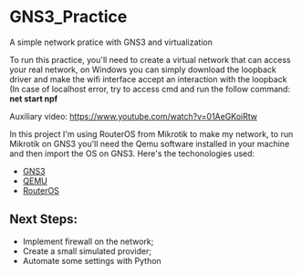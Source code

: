 # GNS3_Practice
A simple network pratice with GNS3 and virtualization

To run this practice, you'll need to create a virtual network that can access your real network, 
on Windows you can simply download the loopback driver and make the wifi interface accept an interaction with the loopback (In case of localhost error, try to access cmd 
and run the follow command: **net start npf**

Auxiliary video: https://www.youtube.com/watch?v=01AeGKoiRtw

In this project I'm using RouterOS from Mikrotik to make my network, to run Mikrotik on GNS3 you'll need the Qemu software installed in your machine and then 
import the OS on GNS3. Here's the techonologies used: 
- [GNS3](https://www.gns3.com/software/download/)
- [QEMU](https://www.qemu.org/download/)
- [RouterOS](https://mikrotik.com/download)

## Next Steps:
- Implement firewall on the network;
- Create a small simulated provider;
- Automate some settings with Python






